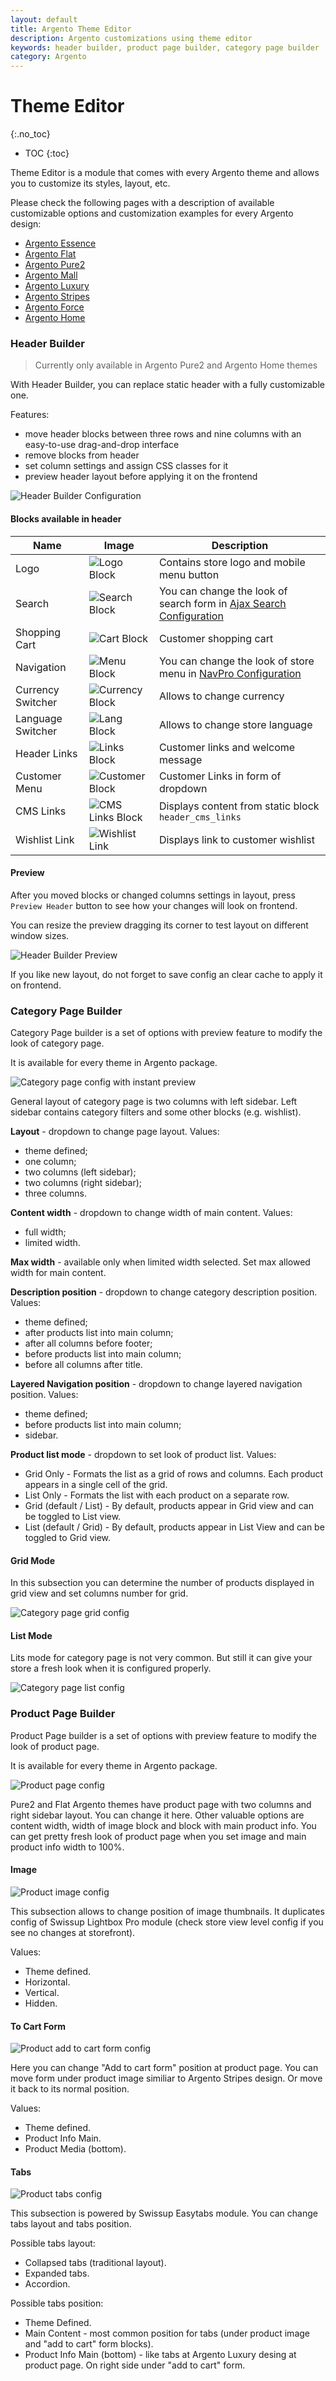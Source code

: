 ```yaml
---
layout: default
title: Argento Theme Editor
description: Argento customizations using theme editor
keywords: header builder, product page builder, category page builder
category: Argento
---
```


# Theme Editor
{:.no_toc}

* TOC
{:toc}

Theme Editor is a module that comes with every Argento theme and allows you to
customize its styles, layout, etc.

Please check the following pages with a description of available customizable
options and customization examples for every Argento design:

 -  [Argento Essence](/m2/argento/essence/theme-editor/)
 -  [Argento Flat](/m2/argento/flat/theme-editor/)
 -  [Argento Pure2](/m2/argento/pure2/theme-editor/)
 -  [Argento Mall](/m2/argento/mall/theme-editor/)
 -  [Argento Luxury](/m2/argento/luxury/theme-editor/)
 -  [Argento Stripes](/m2/argento/stripes/theme-editor/)
 -  [Argento Force](/m2/argento/force/theme-editor/)
 -  [Argento Home](/m2/argento/home/theme-editor/)

### Header Builder

> Currently only available in Argento Pure2 and Argento Home themes

With Header Builder, you can replace static header with a fully customizable one.

Features:

 -  move header blocks between three rows and nine columns with an easy-to-use drag-and-drop interface
 -  remove blocks from header
 -  set column settings and assign CSS classes for it
 -  preview header layout before applying it on the frontend

![Header Builder Configuration](/images/m2/argento/customization/theme-editor/header-builder.png)

#### Blocks available in header

Name              | Image                         | Description
------------------|-------------------------------|-----------------------------------------------
Logo              | ![Logo Block][logo-img]       | Contains store logo and mobile menu button
Search            | ![Search Block][search-img]   | You can change the look of search form in [Ajax Search Configuration][ajaxsearch-design]
Shopping Cart     | ![Cart Block][cart-img]       | Customer shopping cart
Navigation        | ![Menu Block][nav-img]        | You can change the look of store menu in [NavPro Configuration][navpro]
Currency Switcher | ![Currency Block][cur-img]    | Allows to change currency
Language Switcher | ![Lang Block][lang-img]       | Allows to change store language
Header Links      | ![Links Block][links-img]     | Customer links and welcome message
Customer Menu     | ![Customer Block][cust-img]   | Customer Links in form of dropdown
CMS Links         | ![CMS Links Block][cms-img]   | Displays content from static block `header_cms_links`
Wishlist Link     | ![Wishlist Link][wishlist-img]| Displays link to customer wishlist

[ajaxsearch-design]: /m2/extensions/ajaxsearch/configuration/#design
[navpro]: /m2/extensions/navigationpro/backend/menu-settings/
[logo-img]: /images/m2/argento/customization/theme-editor/blocks/logo.png
[search-img]: /images/m2/argento/customization/theme-editor/blocks/search.png
[cart-img]: /images/m2/argento/customization/theme-editor/blocks/cart.png
[nav-img]: /images/m2/argento/customization/theme-editor/blocks/nav.png
[cur-img]: /images/m2/argento/customization/theme-editor/blocks/cur.png
[lang-img]: /images/m2/argento/customization/theme-editor/blocks/lang.png
[links-img]: /images/m2/argento/customization/theme-editor/blocks/links.png
[cust-img]: /images/m2/argento/customization/theme-editor/blocks/customer.png
[cms-img]: /images/m2/argento/customization/theme-editor/blocks/links-cms.png
[wishlist-img]: /images/m2/argento/customization/theme-editor/blocks/wishlist.png

#### Preview

After you moved blocks or changed columns settings in layout, press `Preview Header` button
to see how your changes will look on frontend.

You can resize the preview dragging its corner to test layout on different window sizes.

![Header Builder Preview](/images/m2/argento/customization/theme-editor/preview.png)

If you like new layout, do not forget to save config an clear cache to apply it on frontend.

### Category Page Builder

Category Page builder is a set of options with preview feature to modify the look of category page.

It is available for every theme in Argento package.

![Category page config with instant preview](/images/m2/argento/customization/theme-editor/category/config-with-instant-preview.gif)

General layout of category page is two columns with left sidebar. Left sidebar contains category filters and some other blocks (e.g. wishlist).

**Layout** - dropdown to change page layout. Values:
  - theme defined;
  - one column;
  - two columns (left sidebar);
  - two columns (right sidebar);
  - three columns.

**Content width** - dropdown to change width of main content. Values:
  - full width;
  - limited width.

**Max width** - available only when limited width selected. Set max allowed width for main content.

**Description position** - dropdown to change category description position. Values:
  - theme defined;
  - after products list into main column;
  - after all columns before footer;
  - before products list into main column;
  - before all columns after title.

**Layered Navigation position** - dropdown to change layered navigation position. Values:
  - theme defined;
  - before products list into main column;
  - sidebar.

**Product list mode** - dropdown to set look of product list. Values:
  - Grid Only - Formats the list as a grid of rows and columns. Each product appears in a single cell of the grid.
  - List Only - Formats the list with each product on a separate row.
  - Grid (default / List) - By default, products appear in Grid view and can be toggled to List view.
  - List (default / Grid) - By default, products appear in List View and can be toggled to Grid view.

#### Grid Mode

In this subsection you can determine the number of products displayed in grid view and set columns number for grid.

![Category page grid config](/images/m2/argento/customization/theme-editor/category/config-grid.png)

#### List Mode

Lits mode for category page is not very common. But still it can give your store a fresh look when it is configured properly.

![Category page list config](/images/m2/argento/customization/theme-editor/category/config-list.png)

### Product Page Builder

Product Page builder is a set of options with preview feature to modify the look of product page.

It is available for every theme in Argento package.

![Product page config](/images/m2/argento/customization/theme-editor/product/config.png)

Pure2 and Flat Argento themes have product page with two columns and right sidebar layout. You can change it here. Other valuable options are content width, width of image block and block with main product info. You can get pretty fresh look of product page when you set image and main product info width to 100%.

#### Image

![Product image config](/images/m2/argento/customization/theme-editor/product/config-image.png)

This subsection allows to change position of image thumbnails. It duplicates config of Swissup Lightbox Pro module (check store view level config if you see no changes at storefront).

Values:

  - Theme defined.
  - Horizontal.
  - Vertical.
  - Hidden.

#### To Cart Form

![Product add to cart form config](/images/m2/argento/customization/theme-editor/product/config-to-cart-form.png)

Here you can change "Add to cart form" position at product page. You can move form under product image similiar to Argento Stripes design. Or move it back to its normal position.

Values:

  - Theme defined.
  - Product Info Main.
  - Product Media (bottom).

#### Tabs

![Product tabs config](/images/m2/argento/customization/theme-editor/product/config-tabs.png)

This subsection is powered by Swissup Easytabs module. You can change tabs layout and tabs position.

Possible tabs layout:

  - Collapsed tabs (traditional layout).
  - Expanded tabs.
  - Accordion.

Possible tabs position:

  - Theme Defined.
  - Main Content - most common position for tabs (under product image and "add to cart" form blocks).
  - Product Info Main (bottom) - like tabs at Argento Luxury desing at product page. On right side under "add to cart" form.

